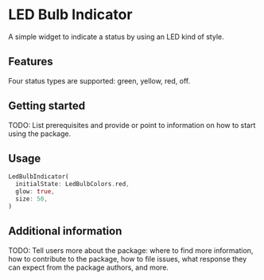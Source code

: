 # LED Bulb Indicator

A simple widget to indicate a status by using an LED kind of style.

## Features

Four status types are supported: green, yellow, red, off.

## Getting started

TODO: List prerequisites and provide or point to information on how to
start using the package.

## Usage

```dart
LedBulbIndicator(
  initialState: LedBulbColors.red,
  glow: true,
  size: 50,
)
```

## Additional information

TODO: Tell users more about the package: where to find more information, how to 
contribute to the package, how to file issues, what response they can expect 
from the package authors, and more.
